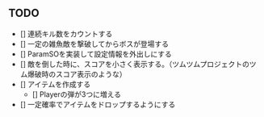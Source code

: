 ## TODO
- [] 連続キル数をカウントする
- [] 一定の雑魚敵を撃破してからボスが登場する
- [] ParamSOを実装して設定情報を外出しにする
- [] 敵を倒した時に、スコアを小さく表示する。（ツムツムプロジェクトのツム爆破時のスコア表示のような）
- [] アイテムを作成する
    - [] Playerの弾が3つに増える
- [] 一定確率でアイテムをドロップするようにする
